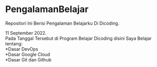 # PengalamanBelajar
Repositori Ini Berisi Pengalaman Belajarku Di Dicoding.

11 September 2022.  
Pada Tanggal Tersebut di Program Belajar Dicoding disini Saya Belajar tentang:<br /> 
  *Dasar DevOps <br />
  *Dasar Google Cloud <br /> 
  *Dasar Git dan Github <br />
  
